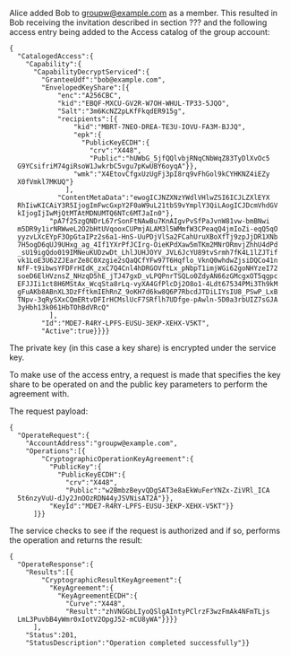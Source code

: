 
Alice added Bob to groupw@example.com as a member. This resulted in Bob receiving the
invitation described in section ??? and the following access entry being added
to the Access catalog of the group account:

~~~~
{
  "CatalogedAccess":{
    "Capability":{
      "CapabilityDecryptServiced":{
        "GranteeUdf":"bob@example.com",
        "EnvelopedKeyShare":[{
            "enc":"A256CBC",
            "kid":"EBQF-MXCU-GV2R-W7OH-WHUL-TP33-5JQO",
            "Salt":"3m6KcNZ2pLKfFkqdER915g",
            "recipients":[{
                "kid":"MBRT-7NEO-DREA-TE3U-IOVU-FA3M-BJJQ",
                "epk":{
                  "PublicKeyECDH":{
                    "crv":"X448",
                    "Public":"hUWbG_5jfQQlvbjRNqCNbWqZ83TyDlXvOc5
  G9YCsifriM74giRsoW1JwkrbC5vgu7pKwUBY6oyqA"}},
                "wmk":"X4EtovCfgxUzUgFj3pI8rq9vFhGol9kCYHKNZ4iEZy
  X0fVmkl7MKUQ"}
              ],
            "ContentMetaData":"ewogICJNZXNzYWdlVHlwZSI6ICJLZXlEYX
  RhIiwKICAiY3R5IjogImFwcGxpY2F0aW9uL21tbS9vYmplY3QiLAogICJDcmVhdGV
  kIjogIjIwMjQtMTAtMDNUMTQ6NTc6MTJaIn0"},
          "pA7f25zgQNDrL67rSonFtNAwBu7KnAIgvPvSfPaJvnW81vw-bmBNwi
  m5DR9y1irNRWweL2O2bHtUVqooxCUPmjALAM3l5WMmfW3CPeaqQ4jmIoZi-eqQ5qO
  yyzvLXcEYpF3OpGtaIPz2s6a1-HnS-UuPDjVlSa2FCahUruXBoXfTj9zpJjDR1XNb
  7H5ogD6qUJ9UHxg_ag_4If1YXrPfJCIrg-OieKPdXaw5mTKm2MNrORmvjZhhU4dPd
  _sU19igQdo019IMNeuKUDzwDt_LhlJUHJOYV_JVL6JcYU89tvSrmh7fK4L1lZJTif
  vk1LoE3U62ZJEarZe8C0Xzgie2sQaQCfYFw97T6Hqflo_VknQ0whdwZjsiDQCo41n
  NfF-t9ibwsYFDFrHIdK_zxC7Q4Cnl4hDRGOVftLx_pNbpT1imjWGi62goNHYzeI72
  soeD6ElHVznsZ_NHzqD5hE_jTJ47gxD_vLPQPnrTSQLo0ZdyAN66zGMcgxOT5qgpc
  EFJJIi1ct8H6MStAx_WcqSta8rLq-vyXA4GfPlcDj2O8o1-4Ldt67534PMi3Th9kM
  gFuAKb8ABnXL3DzFftkmIEhRnZ_9oKH7d6kw8Q6P7RbcdJTDiLIYsIU8_PSwP_LxB
  TNpv-3qRySXxCQmERtvDFIrHCMslUcF7SRflh7UDfge-pAwln-5D0a3rbUIZ7sGJA
  3yHbh13k061HbTOhBdVRcQ"
          ],
        "Id":"MDE7-R4RY-LPFS-EUSU-3EKP-XEHX-V5KT",
        "Active":true}}}}
~~~~

The private key (in this case a key share) is encrypted under the service key.

To make use of the access entry, a request is made that specifies the key share
to be operated on and the public key parameters to perform the agreement with.

The request payload:


~~~~
{
  "OperateRequest":{
    "AccountAddress":"groupw@example.com",
    "Operations":[{
        "CryptographicOperationKeyAgreement":{
          "PublicKey":{
            "PublicKeyECDH":{
              "crv":"X448",
              "Public":"w2BmbzBeyvQDgSAT3e8aEkWuFerYNZx-ZiVRl_ICA
  5t6nzyVuU-dJy2JnOOzRDN44yJSVNisAT2A"}},
          "KeyId":"MDE7-R4RY-LPFS-EUSU-3EKP-XEHX-V5KT"}}
      ]}}
~~~~


The service checks to see if the request is authorized and if so, performs the
operation and returns the result:


~~~~
{
  "OperateResponse":{
    "Results":[{
        "CryptographicResultKeyAgreement":{
          "KeyAgreement":{
            "KeyAgreementECDH":{
              "Curve":"X448",
              "Result":"zhVNGGbLIyoQSlgAIntyPClrzF3wzFmAk4NFmTLjs
  LmL3PuvbB4yWmr0xIotV2OpgJ52-mCU8yWA"}}}}
      ],
    "Status":201,
    "StatusDescription":"Operation completed successfully"}}
~~~~

